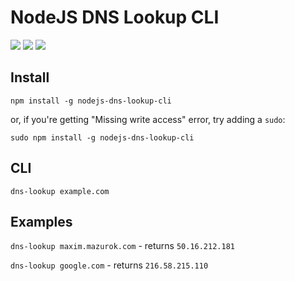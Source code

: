 # NodeJS DNS Lookup CLI

[<img src="https://img.shields.io/npm/v/nodejs-dns-lookup-cli.svg">](https://www.npmjs.com/package/nodejs-dns-lookup-cli)
[<img src="https://img.shields.io/npm/dt/nodejs-dns-lookup-cli.svg">](https://www.npmjs.com/package/nodejs-dns-lookup-cli)
[<img src="https://img.shields.io/npm/l/nodejs-dns-lookup-cli.svg">](https://github.com/Maxim-Mazurok/nodejs-dns-lookup-cli/blob/master/LICENSE)

## Install
```
npm install -g nodejs-dns-lookup-cli
```
or, if you're getting "Missing write access" error, try adding a `sudo`:
```
sudo npm install -g nodejs-dns-lookup-cli
```

## CLI
```
dns-lookup example.com
```

## Examples
`dns-lookup maxim.mazurok.com` - returns `50.16.212.181`

`dns-lookup google.com` - returns `216.58.215.110`
